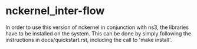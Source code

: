 # nckernel_inter-flow

In order to use this version of nckernel in conjunction with ns3, the libraries have to be installed on the system. This can be done by simply following the instructions in docs/quickstart.rst, including the call to 'make install'.
